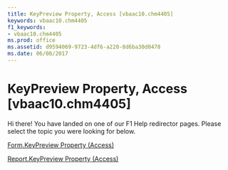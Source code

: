 ```yaml
---
title: KeyPreview Property, Access [vbaac10.chm4405]
keywords: vbaac10.chm4405
f1_keywords:
- vbaac10.chm4405
ms.prod: office
ms.assetid: d9594069-9723-4df6-a220-8d6ba30d0478
ms.date: 06/08/2017
---
```



# KeyPreview Property, Access [vbaac10.chm4405]

Hi there! You have landed on one of our F1 Help redirector pages. Please select the topic you were looking for below.

[Form.KeyPreview Property (Access)](http://msdn.microsoft.com/library/f9153ec0-8b6e-60d5-8541-100e2ad1705e%28Office.15%29.aspx)

[Report.KeyPreview Property (Access)](http://msdn.microsoft.com/library/49ca195d-bd9e-7a69-1891-455581bcf09a%28Office.15%29.aspx)


